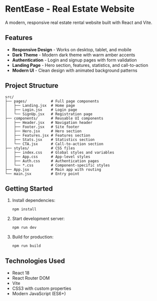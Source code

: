 # RentEase - Real Estate Website

A modern, responsive real estate rental website built with React and Vite.

## Features

- **Responsive Design** - Works on desktop, tablet, and mobile
- **Dark Theme** - Modern dark theme with warm amber accents
- **Authentication** - Login and signup pages with form validation
- **Landing Page** - Hero section, features, statistics, and call-to-action
- **Modern UI** - Clean design with animated background patterns

## Project Structure

```
src/
├── pages/           # Full page components
│   ├── Landing.jsx  # Home page
│   ├── Login.jsx    # Login page
│   └── SignUp.jsx   # Registration page
├── components/      # Reusable UI components
│   ├── Header.jsx   # Navigation header
│   ├── Footer.jsx   # Site footer
│   ├── Hero.jsx     # Hero section
│   ├── Features.jsx # Features section
│   ├── Stats.jsx    # Statistics section
│   └── CTA.jsx      # Call-to-action section
├── styles/          # CSS files
│   ├── index.css    # Global styles and variables
│   ├── App.css      # App-level styles
│   ├── Auth.css     # Authentication pages
│   └── *.css        # Component-specific styles
├── App.jsx          # Main app with routing
└── main.jsx         # Entry point
```

## Getting Started

1. Install dependencies:
   ```bash
   npm install
   ```

2. Start development server:
   ```bash
   npm run dev
   ```

3. Build for production:
   ```bash
   npm run build
   ```

## Technologies Used

- React 18
- React Router DOM
- Vite
- CSS3 with custom properties
- Modern JavaScript (ES6+)

